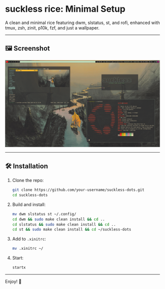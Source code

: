 # suckless rice: Minimal Setup

A clean and minimal rice featuring dwm, slstatus, st, and rofi, enhanced with tmux, zsh, zinit, p10k, fzf, and just a wallpaper.

---

## 🖼️ Screenshot

![Screenshot](Screenshot/screenshot.png)

---

## 🛠️ Installation

1. Clone the repo:
   ```bash
   git clone https://github.com/your-username/suckless-dots.git
   cd suckless-dots
   ```

2. Build and install:
   ```bash
   mv dwm slstatus st ~/.config/
   cd dwm && sudo make clean install && cd ..
   cd slstatus && sudo make clean install && cd ..
   cd st && sudo make clean install && cd ~/suckless-dots
   ```

3. Add to `.xinitrc`:
   ```bash
   mv .xinitrc ~/
   ```

4. Start:
   ```bash
   startx
   ```
---

Enjoy! 🚀
